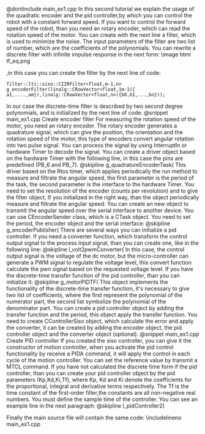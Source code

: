 @dontinclude main_ex1.cpp
In this second tutorial we explain the usage of the quadratic encoder and the pid controller,by which you can control the robot with a constant forward speed.
If you want to control the forward speed of the robot, than you need an rotary encoder, which can read the rotation speed of the motor. You can create with the next line a filter, which is used to minimize the noise. The input parameters of the filter are two list of number, which are the coefficients of the polynomials. You can rewrite a discrete filter with infinite impulse response in the next form: 
\image html tf_eq.png
<!-- \f$\frac{Y(z^{-1})}{X(z^{-1})}= \frac{b_0+b_1 z^{-1}+ ... + b_n z^{-n}}{1+a_1 z^{-1}+ ... + a_m z^{-m}}\f$ -->
,in this case you can create the filter by the next line of code:

    filter::lti::siso::CIIRFilter<float,m-1,n> g_encoderFilter(linalg::CRowVector<float,1m-1({ a1,....,am}),linalg::CRowVector<float,n>({b0,b1,...,bn}));

In our case the discrete-time filter is described by two second degree polynomials, and is initialized by the next line of code. 
@snippet main_ex1.cpp Create encoder filter
For measuring the rotation speed of the motor, you need an rotary encoder. The rotary encoder generates a quadrature signal, which can give the position, the orientation  and the rotation speed of the motor, this type of encoders convert angular rotation into two pulse signal. You can process the signal by using InterruptIn or hardware Timer to decode the signal. You can create a driver object based on the hardware Timer with the following line, in this case the pins are predefined (PB_6 and PB_7).
@skipline g_quadratureEncoderTask(
This driver based on the Rtos timer, which applies periodically the run method to measure and filtrate the angular speed, the first parameter is the period of the task, the second parameter is the interface to the hardware Timer. You need to set the resolution of the encoder (counts per revolution) and to give the filter object. If you initialized in the right way, than the object periodically measure and filtrate the angular speed. 
You can create an new object to transmit the angular speed over the serial interface to another device. You can use CEncoderSender class, which is a CTask object. You need to set the period, the encoder object and the serial interface:
@skipline g_encoderPublisher(
There are several ways you can initialize a pid controller. If you need a converter function, which transform the control output signal to the process input signal, than you can create one, like in the following line:
@skipline l_volt2pwmConverter(
In this case, the control output signal is the voltage of the dc motor, but the micro-controller can generate a PWM signal to regulate the voltage level, this convert function calculate the pwn signal based on the requested voltage level. If you have the discrete-time transfer function of the pid controller, than you can initialize it:
@skipline g_motorPIDTF(
This object implements the functionality of the discrete-time transfer function, it's necessary to give two list of coefficients, where the first represent the polynomial of the numerator part, the second list symbolize the polynomial of the denominator part. You can create a pid controller object by adding the transfer function and the period, this object apply the transfer function. You need to create CControllerSiso object, which calculate the error and apply the converter, it can be created by adding the encoder object, the pid controller object and the converter object (optional). 
@snippet main_ex1.cpp Create PID controller
If you created the siso controller, you can give it the constructor of motion controller, when you activate the pid control functionality by receive a PIDA command, it will apply the control in each cycle of the motion controller. You can set the reference value by transmit a MTCL command. If you have not calculated the discrete time form if the pid controller, than you can create your pid controller object by the pid parameters (Kp,Kd,Ki,Tf), where Kp, Kd and Ki denote the coefficients for the proportional, integral and derivative terms respectively. The Tf is the time constant of the first-order filter,the constants are all non-negative real numbers. You must define the sample time of the controller. You can see an example line in the next paragraph:
@skipline l_pidController2(

<!-- PID Controller - initialize by parameter -->

Finally the main source file will contain the same code: 
\includelineno main_ex1.cpp